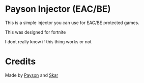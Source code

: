 # Payson Injector (EAC/BE)

This is a simple injector you can use for EAC/BE protected games.

This was designed for fortnite

I dont really know if this thing works or not

# Credits

Made by [Payson](https://github.com/paysonism) and [Skar](https://github.com/SkarSys)
